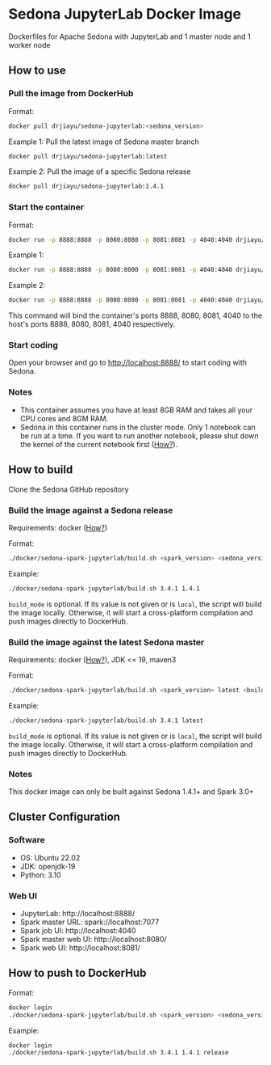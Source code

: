 # Sedona JupyterLab Docker Image

Dockerfiles for Apache Sedona with JupyterLab and 1 master node and 1 worker node

## How to use

### Pull the image from DockerHub

Format:

```bash
docker pull drjiayu/sedona-jupyterlab:<sedona_version>
```

Example 1: Pull the latest image of Sedona master branch

```bash
docker pull drjiayu/sedona-jupyterlab:latest
```

Example 2: Pull the image of a specific Sedona release

```bash
docker pull drjiayu/sedona-jupyterlab:1.4.1
```

### Start the container

Format:

```bash
docker run -p 8888:8888 -p 8080:8080 -p 8081:8081 -p 4040:4040 drjiayu/sedona-jupyterlab:<sedona_version>
```

Example 1:

```bash
docker run -p 8888:8888 -p 8080:8080 -p 8081:8081 -p 4040:4040 drjiayu/sedona-jupyterlab:latest
```

Example 2:

```bash
docker run -p 8888:8888 -p 8080:8080 -p 8081:8081 -p 4040:4040 drjiayu/sedona-jupyterlab:1.4.1
```

This command will bind the container's ports 8888, 8080, 8081, 4040 to the host's ports 8888, 8080, 8081, 4040 respectively.

### Start coding

Open your browser and go to [http://localhost:8888/](http://localhost:8888/) to start coding with Sedona.

### Notes

* This container assumes you have at least 8GB RAM and takes all your CPU cores and 8GM RAM.
* Sedona in this container runs in the cluster mode. Only 1 notebook can be run at a time. If you want to run another notebook, please shut down the kernel of the current notebook first ([How?](https://jupyterlab.readthedocs.io/en/stable/user/running.html)).

## How to build

Clone the Sedona GitHub repository

### Build the image against a Sedona release

Requirements: docker ([How?](https://docs.docker.com/engine/install/))

Format: 

```bash
./docker/sedona-spark-jupyterlab/build.sh <spark_version> <sedona_version> <build_mode>
```

Example:

```bash
./docker/sedona-spark-jupyterlab/build.sh 3.4.1 1.4.1
```

`build_mode` is optional. If its value is not given or is `local`, the script will build the image locally. Otherwise, it will start a cross-platform compilation and push images directly to DockerHub.

### Build the image against the latest Sedona master

Requirements: docker ([How?](https://docs.docker.com/engine/install/)), JDK <= 19, maven3

Format:

```bash
./docker/sedona-spark-jupyterlab/build.sh <spark_version> latest <build_mode>
```

Example: 

```bash
./docker/sedona-spark-jupyterlab/build.sh 3.4.1 latest
```

`build_mode` is optional. If its value is not given or is `local`, the script will build the image locally. Otherwise, it will start a cross-platform compilation and push images directly to DockerHub.

### Notes

This docker image can only be built against Sedona 1.4.1+ and Spark 3.0+

## Cluster Configuration

### Software
* OS: Ubuntu 22.02
* JDK: openjdk-19
* Python: 3.10

### Web UI
* JupyterLab: http://localhost:8888/
* Spark master URL: spark://localhost:7077
* Spark job UI: http://localhost:4040
* Spark master web UI: http://localhost:8080/
* Spark web UI: http://localhost:8081/

## How to push to DockerHub

Format:

```bash
docker login
./docker/sedona-spark-jupyterlab/build.sh <spark_version> <sedona_version> release
```

Example:

```bash
docker login
./docker/sedona-spark-jupyterlab/build.sh 3.4.1 1.4.1 release
```